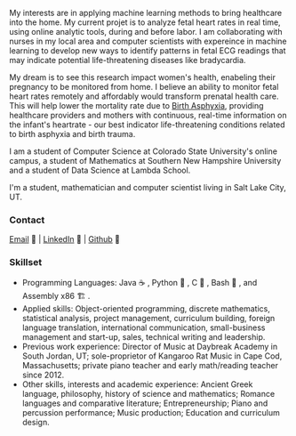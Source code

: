 My interests are in applying machine learning methods to bring healthcare into the home. My current projet is to analyze fetal heart rates in real time, using online analytic tools, during and before labor. I am collaborating with nurses in my local area and computer scientists with expereince in machine learning to develop new ways to identify patterns in fetal ECG readings that may indicate potential life-threatening diseases like bradycardia. 

My dream is to see this research impact women's health, enabeling their pregnancy to be monitored from home. I believe an ability to monitor fetal heart rates remotely and affordably would transform prenatal health care. This will help lower the mortality rate due to [Birth Asphyxia](https://www.ncbi.nlm.nih.gov/books/NBK430782/), providing healthcare providers and mothers with continuous, real-time information on the infant's heartrate - our best indicator life-threatening conditions related to birth asphyxia and birth trauma.

I am a student of Computer Science at Colorado State University's online campus, a student of Mathematics at Southern New Hampshire University and a student of Data Science at Lambda School. 

I'm a student, mathematician and computer scientist living in Salt Lake City, UT. 

### Contact
[Email](mailto:abellokeefe@icloud.com) :e-mail: | [LinkedIn](https://www.linkedin.com/in/anna-bell-okeefe/) :necktie: | [Github](https://github.com/abellokeefe) :space_invader: 

### Skillset
- Programming Languages: Java :coffee: , Python :snake: , C :floppy_disk: , Bash :mag_right: , and Assembly x86 :building_construction:	.
- Applied skills: Object-oriented programming, discrete mathematics, statistical analysis, project management, curriculum building, foreign language translation, international communication, small-business management and start-up, sales, technical writing and leadership.
- Previous work experience: Director of Music at Daybreak Academy in South Jordan, UT; sole-proprietor of Kangaroo Rat Music in Cape Cod, Massachusetts; private piano teacher and early math/reading teacher since 2012. 
- Other skills, interests and academic experience: Ancient Greek language, philosophy, history of science and mathematics; Romance languages and comparative literature; Entrepreneurship; Piano and percussion performance; Music production; Education and curriculum design. 


